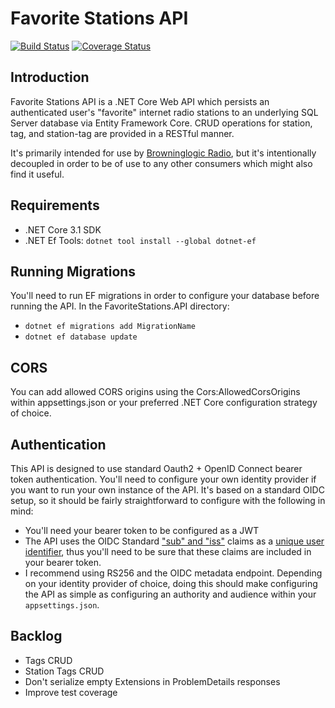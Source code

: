 # Favorite Stations API
[![Build Status](https://toxicbard.visualstudio.com/Browninglogic%20Radio/_apis/build/status/Favorite%20Stations%20API?branchName=master)](https://toxicbard.visualstudio.com/Browninglogic%20Radio/_build/latest?definitionId=3&branchName=master)
[![Coverage Status](https://coveralls.io/repos/github/pfbrowning/favorite-stations-api/badge.svg?branch=master)](https://coveralls.io/github/pfbrowning/favorite-stations-api?branch=master)

## Introduction
Favorite Stations API is a .NET Core Web API which persists an authenticated user's "favorite" internet radio stations to an underlying SQL Server database via Entity Framework Core.  CRUD operations for station, tag, and station-tag are provided in a RESTful manner.

It's primarily intended for use by [Browninglogic Radio](https://github.com/pfbrowning/ng-radio), but it's intentionally decoupled in order to be of use to any other consumers which might also find it useful.

## Requirements
* .NET Core 3.1 SDK
* .NET Ef Tools: `dotnet tool install --global dotnet-ef`

## Running Migrations
You'll need to run EF migrations in order to configure your database before running the API.  In the FavoriteStations.API directory:
* `dotnet ef migrations add MigrationName`
* `dotnet ef database update`

## CORS
You can add allowed CORS origins using the Cors:AllowedCorsOrigins within appsettings.json or your preferred .NET Core configuration strategy of choice.

## Authentication
This API is designed to use standard Oauth2 + OpenID Connect bearer token authentication.  You'll need to configure your own identity provider if you want to run your own instance of the API.  It's based on a standard OIDC setup, so it should be fairly straightforward to configure with the following in mind:
* You'll need your bearer token to be configured as a JWT
* The API uses the OIDC Standard ["sub" and "iss"](https://openid.net/specs/openid-connect-core-1_0.html#IDToken) claims as a [unique user identifier](https://openid.net/specs/openid-connect-core-1_0.html#ClaimStability), thus you'll need to be sure that these claims are included in your bearer token.
* I recommend using RS256 and the OIDC metadata endpoint.  Depending on your identity provider of choice, doing this should make configuring the API as simple as configuring an authority and audience within your `appsettings.json`.

## Backlog
* Tags CRUD
* Station Tags CRUD
* Don't serialize empty Extensions in ProblemDetails responses
* Improve test coverage